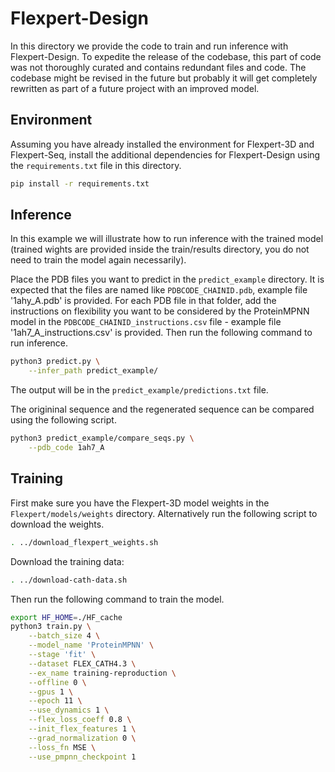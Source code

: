 # Flexpert-Design

In this directory we provide the code to train and run inference with Flexpert-Design. To expedite the release of the codebase, this part of code was not thoroughly curated and contains redundant files and code. The codebase might be revised in the future but probably it will get completely rewritten as part of a future project with an improved model.

## Environment

Assuming you have already installed the environment for Flexpert-3D and Flexpert-Seq, install the additional dependencies for Flexpert-Design using the `requirements.txt` file in this directory.

```bash
pip install -r requirements.txt
```


## Inference

In this example we will illustrate how to run inference with the trained model (trained wights are provided inside the train/results directory, you do not need to train the model again necessarily).

Place the PDB files you want to predict in the `predict_example` directory. It is expected that the files are named like `PDBCODE_CHAINID.pdb`, example file '1ahy_A.pdb' is provided. For each PDB file in that folder, add the instructions on flexibility you want to be considered by the ProteinMPNN model in the `PDBCODE_CHAINID_instructions.csv` file - example file '1ah7_A_instructions.csv' is provided. Then run the following command to run inference.

```bash
python3 predict.py \
    --infer_path predict_example/
```

The output will be in the `predict_example/predictions.txt` file.

The origininal sequence and the regenerated sequence can be compared using the following script.

```bash
python3 predict_example/compare_seqs.py \
    --pdb_code 1ah7_A
```

## Training

First make sure you have the Flexpert-3D model weights in the `Flexpert/models/weights` directory. Alternatively run the following script to download the weights.

```bash
. ../download_flexpert_weights.sh
```

Download the training data:

```bash
. ../download-cath-data.sh
```

Then run the following command to train the model.

```bash
export HF_HOME=./HF_cache
python3 train.py \
    --batch_size 4 \
    --model_name 'ProteinMPNN' \
    --stage 'fit' \
    --dataset FLEX_CATH4.3 \
    --ex_name training-reproduction \
    --offline 0 \
    --gpus 1 \
    --epoch 11 \
    --use_dynamics 1 \
    --flex_loss_coeff 0.8 \
    --init_flex_features 1 \
    --grad_normalization 0 \
    --loss_fn MSE \
    --use_pmpnn_checkpoint 1
```